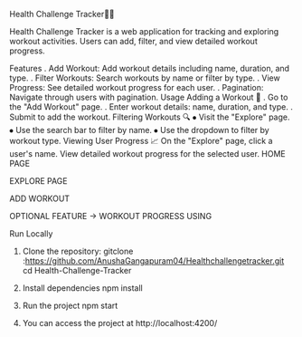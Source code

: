 Health Challenge Tracker🤸‍♂️

Health Challenge Tracker is a web application for tracking and exploring workout activities. Users can add, filter, and view detailed workout progress.

Features
. Add Workout: Add workout details including name, duration, and type.
. Filter Workouts: Search workouts by name or filter by type.
. View Progress: See detailed workout progress for each user.
. Pagination: Navigate through users with pagination.
Usage
Adding a Workout 💪
. Go to the "Add Workout" page.
. Enter workout details: name, duration, and type.
. Submit to add the workout.
Filtering Workouts 🔍
⦁	 Visit the "Explore" page.
⦁	 Use the search bar to filter by name.
⦁	 Use the dropdown to filter by workout type.
Viewing User Progress 📈
On the "Explore" page, click a user's name.
View detailed workout progress for the selected user.
HOME PAGE
 
EXPLORE PAGE 
 

ADD WORKOUT 
 


OPTIONAL FEATURE → WORKOUT PROGRESS USING 
 

Run Locally
1) Clone the repository:
gitclone :https://github.com/AnushaGangapuram04/Healthchallengetracker.git
cd Health-Challenge-Tracker

2) Install dependencies 
npm install

3) Run the project
   npm start

4) You can access the project at http://localhost:4200/

